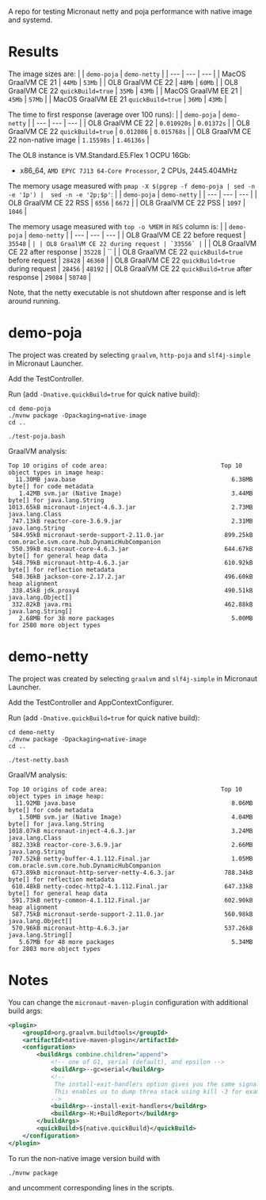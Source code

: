 A repo for testing Micronaut netty and poja performance with native image and systemd.

# Results

The image sizes are:
| | `demo-poja` | `demo-netty` |
| --- | --- | --- |
| MacOS GraalVM CE 21 | `44Mb` | `53Mb` |
| OL8 GraalVM CE 22 | `48Mb` | `60Mb` |
| OL8 GraalVM CE 22 `quickBuild=true` | `35Mb` | `43Mb` |
| MacOS GraalVM EE 21 | `45Mb` | `57Mb` |
| MacOS GraalVM EE 21 `quickBuild=true` | `36Mb` |  `43Mb` |

The time to first response (average over 100 runs):
| | `demo-poja` | `demo-netty` |
| --- | --- | --- |
| OL8 GraalVM CE 22 | `0.010920s` | `0.01372s` |
| OL8 GraalVM CE 22 `quickBuild=true` | `0.012086` | `0.015768s` |
| OL8 GraalVM CE 22 non-native image | `1.15598s` | `1.46136s` |

The OL8 instance is VM.Standard.E5.Flex 1 OCPU 16Gb:
* x86_64, `AMD EPYC 7J13 64-Core Processor`, 2 CPUs, 2445.404MHz

The memory usage measured with `pmap -X $(pgrep -f demo-poja | sed -n -e '1p') |  sed -n -e '2p;$p'`:
| | `demo-poja` | `demo-netty` |
| --- | --- | --- |
| OL8 GraalVM CE 22 RSS | `6556` | `6672` |
| OL8 GraalVM CE 22 PSS | `1097` | `1046` |

The memory usage measured with `top -o %MEM` in `RES` column is:
| | `demo-poja` | `demo-netty` |
| --- | --- | --- |
| OL8 GraalVM CE 22 before request | `35548` | `` |
| OL8 GraalVM CE 22 during request | `33556` | `` |
| OL8 GraalVM CE 22 after response | `35228` | `` |
| OL8 GraalVM CE 22 `quickBuild=true` before request | `28428` | `46360` |
| OL8 GraalVM CE 22 `quickBuild=true` during request | `28456` | `48192` |
| OL8 GraalVM CE 22 `quickBuild=true` after response | `29084` | `50740` |

Note, that the netty executable is not shutdown after response and is left around running.

# demo-poja

The project was created by selecting `graalvm`, `http-poja` and `slf4j-simple` in Micronaut Launcher.

Add the TestController.

Run (add `-Dnative.quickBuild=true` for quick native build):
```shell
cd demo-poja
./mvnw package -Dpackaging=native-image
cd ..

./test-poja.bash
```

GraalVM analysis:
```shell
Top 10 origins of code area:                                Top 10 object types in image heap:
  11.30MB java.base                                            6.38MB byte[] for code metadata
   1.42MB svm.jar (Native Image)                               3.44MB byte[] for java.lang.String
1013.65kB micronaut-inject-4.6.3.jar                           2.73MB java.lang.Class
 747.13kB reactor-core-3.6.9.jar                               2.31MB java.lang.String
 584.95kB micronaut-serde-support-2.11.0.jar                 899.25kB com.oracle.svm.core.hub.DynamicHubCompanion
 550.39kB micronaut-core-4.6.3.jar                           644.67kB byte[] for general heap data
 548.79kB micronaut-http-4.6.3.jar                           610.92kB byte[] for reflection metadata
 548.36kB jackson-core-2.17.2.jar                            496.60kB heap alignment
 338.45kB jdk.proxy4                                         490.51kB java.lang.Object[]
 332.82kB java.rmi                                           462.88kB java.lang.String[]
   2.68MB for 38 more packages                                 5.00MB for 2580 more object types

```

# demo-netty

The project was created by selecting `graalvm` and `slf4j-simple` in Micronaut Launcher.

Add the TestController and AppContextConfigurer.

Run (add `-Dnative.quickBuild=true` for quick native build):
```shell
cd demo-netty
./mvnw package -Dpackaging=native-image
cd ..

./test-netty.bash
```

GraalVM analysis:
```shell
Top 10 origins of code area:                                Top 10 object types in image heap:
  11.92MB java.base                                            8.06MB byte[] for code metadata
   1.50MB svm.jar (Native Image)                               4.04MB byte[] for java.lang.String
1018.07kB micronaut-inject-4.6.3.jar                           3.24MB java.lang.Class
 882.33kB reactor-core-3.6.9.jar                               2.66MB java.lang.String
 707.52kB netty-buffer-4.1.112.Final.jar                       1.05MB com.oracle.svm.core.hub.DynamicHubCompanion
 673.89kB micronaut-http-server-netty-4.6.3.jar              788.34kB byte[] for reflection metadata
 610.48kB netty-codec-http2-4.1.112.Final.jar                647.33kB byte[] for general heap data
 591.73kB netty-common-4.1.112.Final.jar                     602.90kB heap alignment
 587.75kB micronaut-serde-support-2.11.0.jar                 560.98kB java.lang.Object[]
 570.96kB micronaut-http-4.6.3.jar                           537.26kB java.lang.String[]
   5.67MB for 48 more packages                                 5.34MB for 2803 more object types
```


# Notes

You can change the `micronaut-maven-plugin` configuration with additional build args:

```xml
<plugin>
    <groupId>org.graalvm.buildtools</groupId>
    <artifactId>native-maven-plugin</artifactId>
    <configuration>
        <buildArgs combine.children="append">
            <!-- one of G1, serial (default), and epsilon -->
            <buildArg>--gc=serial</buildArg>
            <!--
             The install-exit-handlers option gives you the same signal handlers that a JVM does.
             This enables us to dump threa stack using kill -3 for example.
            -->
            <buildArg>--install-exit-handlers</buildArg>
            <buildArg>-H:+BuildReport</buildArg>
        </buildArgs>
        <quickBuild>${native.quickBuild}</quickBuild>
    </configuration>
</plugin>
```

To run the non-native image version build with
```shell
./mvnw package
```
and uncomment corresponding lines in the scripts.